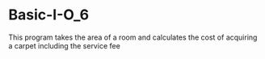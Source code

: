 # Basic-I-O_6
This program takes the area of a room and calculates the cost of acquiring a carpet including the service fee 